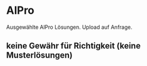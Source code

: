 # AlPro
Ausgewählte AlPro Lösungen. Upload auf Anfrage.

## keine Gewähr für Richtigkeit (keine Musterlösungen)
